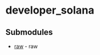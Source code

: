# developer_solana

<!-- CUSTOM DOCS START -->

<!-- CUSTOM DOCS END -->

## Submodules
- [raw](raw/README.md) - raw

